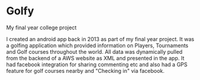 # Golfy
My final year college project

I created an android app back in 2013 as part of my final year project. It was a golfing application which provided information on Players, Tournaments and Golf courses throughout the world. All data was dynamically pulled from the backend of a AWS website as XML and presented in the app. It had facebook integration for sharing commenting etc and also had a GPS feature for golf courses nearby and "Checking in" via facebook.
